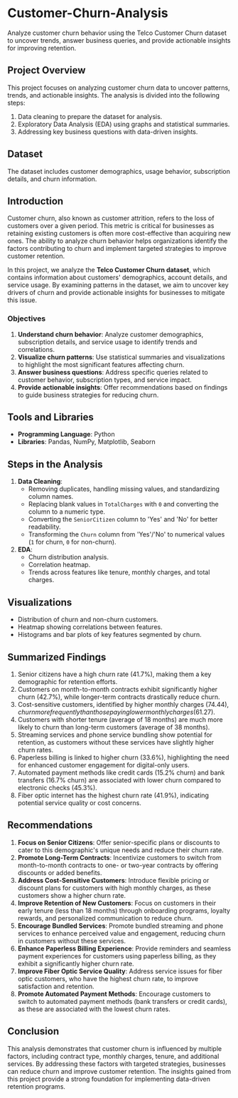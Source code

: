 # Customer-Churn-Analysis
Analyze customer churn behavior using the Telco Customer Churn dataset to uncover trends, answer business queries, and provide actionable insights for improving retention. 

## Project Overview
This project focuses on analyzing customer churn data to uncover patterns, trends, and actionable insights. The analysis is divided into the following steps:
1. Data cleaning to prepare the dataset for analysis.
2. Exploratory Data Analysis (EDA) using graphs and statistical summaries.
3. Addressing key business questions with data-driven insights.

## Dataset
The dataset includes customer demographics, usage behavior, subscription details, and churn information.

## Introduction
Customer churn, also known as customer attrition, refers to the loss of customers over a given period. This metric is critical for businesses as retaining existing customers is often more cost-effective than acquiring new ones. The ability to analyze churn behavior helps organizations identify the factors contributing to churn and implement targeted strategies to improve customer retention.

In this project, we analyze the **Telco Customer Churn dataset**, which contains information about customers' demographics, account details, and service usage. By examining patterns in the dataset, we aim to uncover key drivers of churn and provide actionable insights for businesses to mitigate this issue.

### Objectives
1. **Understand churn behavior**: Analyze customer demographics, subscription details, and service usage to identify trends and correlations.
2. **Visualize churn patterns**: Use statistical summaries and visualizations to highlight the most significant features affecting churn.
3. **Answer business questions**: Address specific queries related to customer behavior, subscription types, and service impact.
4. **Provide actionable insights**: Offer recommendations based on findings to guide business strategies for reducing churn.

## Tools and Libraries
- **Programming Language**: Python
- **Libraries**: Pandas, NumPy, Matplotlib, Seaborn

## Steps in the Analysis
1. **Data Cleaning**: 
   - Removing duplicates, handling missing values, and standardizing column names.
   - Replacing blank values in `TotalCharges` with `0` and converting the column to a numeric type.
   - Converting the `SeniorCitizen` column to 'Yes' and 'No' for better readability.
   - Transforming the `Churn` column from 'Yes'/'No' to numerical values (`1` for churn, `0` for non-churn).
2. **EDA**:
   - Churn distribution analysis.
   - Correlation heatmap.
   - Trends across features like tenure, monthly charges, and total charges.

## Visualizations
- Distribution of churn and non-churn customers.
- Heatmap showing correlations between features.
- Histograms and bar plots of key features segmented by churn.

## Summarized Findings
1. Senior citizens have a high churn rate (41.7%), making them a key demographic for retention efforts.
2. Customers on month-to-month contracts exhibit significantly higher churn (42.7%), while longer-term contracts drastically reduce churn.
3. Cost-sensitive customers, identified by higher monthly charges ($74.44), churn more frequently than those paying lower monthly charges ($61.27).
4. Customers with shorter tenure (average of 18 months) are much more likely to churn than long-term customers (average of 38 months).
5. Streaming services and phone service bundling show potential for retention, as customers without these services have slightly higher churn rates.
6. Paperless billing is linked to higher churn (33.6%), highlighting the need for enhanced customer engagement for digital-only users.
7. Automated payment methods like credit cards (15.2% churn) and bank transfers (16.7% churn) are associated with lower churn compared to electronic checks (45.3%).
8. Fiber optic internet has the highest churn rate (41.9%), indicating potential service quality or cost concerns.

## Recommendations
1. **Focus on Senior Citizens**: Offer senior-specific plans or discounts to cater to this demographic's unique needs and reduce their churn rate.
2. **Promote Long-Term Contracts**: Incentivize customers to switch from month-to-month contracts to one- or two-year contracts by offering discounts or added benefits.
3. **Address Cost-Sensitive Customers**: Introduce flexible pricing or discount plans for customers with high monthly charges, as these customers show a higher churn rate.
4. **Improve Retention of New Customers**: Focus on customers in their early tenure (less than 18 months) through onboarding programs, loyalty rewards, and personalized communication to reduce churn.
5. **Encourage Bundled Services**: Promote bundled streaming and phone services to enhance perceived value and engagement, reducing churn in customers without these services.
6. **Enhance Paperless Billing Experience**: Provide reminders and seamless payment experiences for customers using paperless billing, as they exhibit a significantly higher churn rate.
7. **Improve Fiber Optic Service Quality**: Address service issues for fiber optic customers, who have the highest churn rate, to improve satisfaction and retention.
8. **Promote Automated Payment Methods**: Encourage customers to switch to automated payment methods (bank transfers or credit cards), as these are associated with the lowest churn rates.

## Conclusion
This analysis demonstrates that customer churn is influenced by multiple factors, including contract type, monthly charges, tenure, and additional services. By addressing these factors with targeted strategies, businesses can reduce churn and improve customer retention. The insights gained from this project provide a strong foundation for implementing data-driven retention programs.
